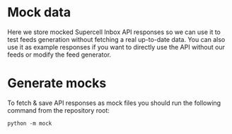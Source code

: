 # Mock data
Here we store mocked Supercell Inbox API responses so we can use it to test feeds generation without fetching a real up-to-date data. You can also use it as example responses if you want to directly use the API without our feeds or modify the feed generator.
# Generate mocks
To fetch & save API responses as mock files you should run the following command from the repository root:
```
python -m mock
```